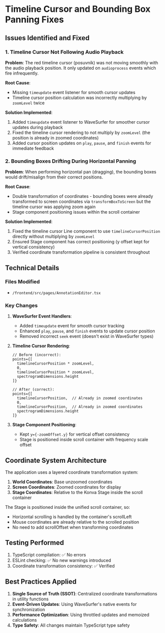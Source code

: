 # Timeline Cursor and Bounding Box Panning Fixes

## Issues Identified and Fixed

### 1. Timeline Cursor Not Following Audio Playback
**Problem**: The red timeline cursor (posuvník) was not moving smoothly with the audio playback position. It only updated on `audioprocess` events which fire infrequently.

**Root Cause**: 
- Missing `timeupdate` event listener for smooth cursor updates
- Timeline cursor position calculation was incorrectly multiplying by `zoomLevel` twice

**Solution Implemented**:
1. Added `timeupdate` event listener to WaveSurfer for smoother cursor updates during playback
2. Fixed the timeline cursor rendering to not multiply by `zoomLevel` (the position is already in zoomed coordinates)
3. Added cursor position updates on `play`, `pause`, and `finish` events for immediate feedback

### 2. Bounding Boxes Drifting During Horizontal Panning
**Problem**: When performing horizontal pan (dragging), the bounding boxes would drift/misalign from their correct positions.

**Root Cause**:
- Double transformation of coordinates - bounding boxes were already transformed to screen coordinates via `transformBoxToScreen` but the timeline cursor was applying zoom again
- Stage component positioning issues within the scroll container

**Solution Implemented**:
1. Fixed the timeline cursor Line component to use `timelineCursorPosition` directly without multiplying by `zoomLevel`
2. Ensured Stage component has correct positioning (y offset kept for vertical consistency)
3. Verified coordinate transformation pipeline is consistent throughout

## Technical Details

### Files Modified
- `/frontend/src/pages/AnnotationEditor.tsx`

### Key Changes

1. **WaveSurfer Event Handlers**:
   - Added `timeupdate` event for smooth cursor tracking
   - Enhanced `play`, `pause`, and `finish` events to update cursor position
   - Removed incorrect `seek` event (doesn't exist in WaveSurfer types)

2. **Timeline Cursor Rendering**:
   ```tsx
   // Before (incorrect):
   points={[
     timelineCursorPosition * zoomLevel,
     0,
     timelineCursorPosition * zoomLevel,
     spectrogramDimensions.height
   ]}
   
   // After (correct):
   points={[
     timelineCursorPosition,  // Already in zoomed coordinates
     0,
     timelineCursorPosition,  // Already in zoomed coordinates
     spectrogramDimensions.height
   ]}
   ```

3. **Stage Component Positioning**:
   - Kept `y={-zoomOffset.y}` for vertical offset consistency
   - Stage is positioned inside scroll container with frequency scale offset

## Coordinate System Architecture

The application uses a layered coordinate transformation system:

1. **World Coordinates**: Base unzoomed coordinates
2. **Screen Coordinates**: Zoomed coordinates for display
3. **Stage Coordinates**: Relative to the Konva Stage inside the scroll container

The Stage is positioned inside the unified scroll container, so:
- Horizontal scrolling is handled by the container's scrollLeft
- Mouse coordinates are already relative to the scrolled position
- No need to add scrollOffset when transforming coordinates

## Testing Performed

1. TypeScript compilation: ✅ No errors
2. ESLint checking: ✅ No new warnings introduced
3. Coordinate transformation consistency: ✅ Verified

## Best Practices Applied

1. **Single Source of Truth (SSOT)**: Centralized coordinate transformations in utility functions
2. **Event-Driven Updates**: Using WaveSurfer's native events for synchronization
3. **Performance Optimization**: Using throttled updates and memoized calculations
4. **Type Safety**: All changes maintain TypeScript type safety